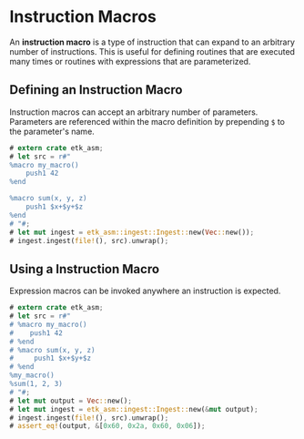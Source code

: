 # Instruction Macros

An **instruction macro** is a type of instruction that can expand to an arbitrary number of instructions. This is useful for defining routines that are executed many times or routines with expressions that are parameterized.

## Defining an Instruction Macro

Instruction macros can accept an arbitrary number of parameters. Parameters are referenced within the macro definition by prepending `$` to the parameter's name.

```rust
# extern crate etk_asm;
# let src = r#"
%macro my_macro()
    push1 42
%end

%macro sum(x, y, z)
    push1 $x+$y+$z
%end
# "#;
# let mut ingest = etk_asm::ingest::Ingest::new(Vec::new());
# ingest.ingest(file!(), src).unwrap();
```

## Using a Instruction Macro

Expression macros can be invoked anywhere an instruction is expected.

```rust
# extern crate etk_asm;
# let src = r#"
# %macro my_macro()
#    push1 42
# %end
# %macro sum(x, y, z)
#     push1 $x+$y+$z
# %end
%my_macro()
%sum(1, 2, 3)
# "#;
# let mut output = Vec::new();
# let mut ingest = etk_asm::ingest::Ingest::new(&mut output);
# ingest.ingest(file!(), src).unwrap();
# assert_eq!(output, &[0x60, 0x2a, 0x60, 0x06]);
```
